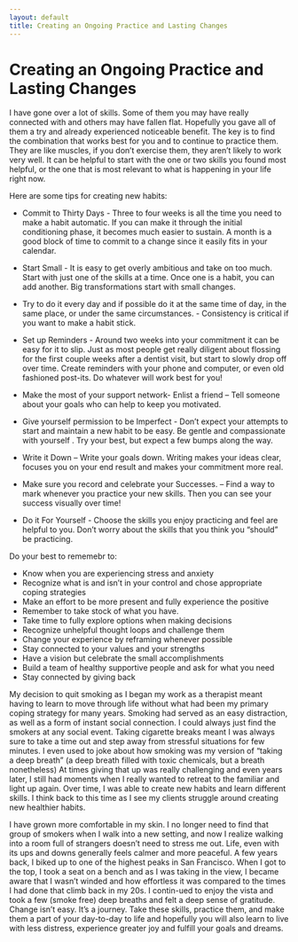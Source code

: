 ```yaml
---
layout: default
title: Creating an Ongoing Practice and Lasting Changes
---
```


# Creating an Ongoing Practice and Lasting Changes

I have gone over a lot of skills. Some of them you may have really connected with and others may have fallen flat. Hopefully you gave all of them a try and already experienced noticeable benefit. The key is to find the combination that works best for you and to continue to practice them. They are like muscles, if you don’t exercise them, they aren’t likely to work very well. It can be helpful to start with the one or two skills you found most helpful, or the one that is most relevant to what is happening in your life right now.  

Here are some tips for creating new habits:

-	Commit to Thirty Days - Three to four weeks is all the time you need to make a habit automatic. If you can make it through the initial conditioning phase, it becomes much easier to sustain. A month is a good block of time to commit to a change since it easily fits in your calendar. 

- Start Small - It is easy to get overly ambitious and take on too much. Start with just one of the skills at a time. Once one is a habit, you can add another. Big transformations start with small changes.

- Try to do it every day and if possible do it at the same time of day, in the same place, or under the same circumstances. - Consistency is critical if you want to make a habit stick. 

- Set up Reminders - Around two weeks into your commitment it can be easy for it to slip. Just as most people get really diligent about flossing for the first couple weeks after a dentist visit, but start to slowly drop off over time. Create reminders with your phone and computer, or even old fashioned post-its.  Do whatever will work best for you!

- Make the most of your support network- Enlist a friend – Tell someone about your goals who can help to keep you motivated.

- Give yourself permission to be Imperfect - Don’t expect your attempts to start and maintain a new habit to be easy. Be gentle and compassionate with yourself .  Try your best, but expect a few bumps along the way.

- Write it Down – Write your goals down. Writing makes your ideas clear, focuses you on your end result and makes your commitment more real.

- Make sure you record and celebrate your Successes. – Find a way to mark whenever you practice your new skills.  Then you can see your success visually over time!

- Do it For Yourself - Choose the skills you enjoy practicing and feel are helpful to you. Don’t worry about the skills that you think you “should” be practicing.

Do your best to rememebr to:

- Know when you are experiencing stress and anxiety
- Recognize what is and isn’t in your control and chose appropriate coping strategies 
-	Make an effort to be more present and fully experience the positive 
- Remember to take stock of what you have. 
- Take time to fully explore options when making decisions 
- Recognize unhelpful thought loops and challenge them 
- Change your experience by reframing whenever possible 
- Stay connected to your values and your strengths 
- Have a vision but celebrate the small accomplishments 
- Build a team of healthy supportive people and ask for what you need
- Stay connected by giving back 

 
My decision to quit smoking as I began my work as a therapist meant having to learn to move through life without what had been my primary coping strategy for many years. Smoking had  served as an easy distraction, as well as a form of instant social connection. I could always just find the smokers at any social event. Taking cigarette breaks meant I was always sure to take a time out and step away from stressful situations for few minutes.  I even used to joke about how smoking was my version of “taking a deep breath” (a deep breath filled with toxic chemicals, but a breath nonetheless) At times giving that up was really challenging and even years later, I still had moments when I really wanted to retreat to the familiar and light up again.
Over time, I was able to create new habits and learn different skills. I think back to this time as I see my clients struggle around creating new healthier habits. 

I have grown more comfortable in my skin. I no longer need to find that group of smokers when I walk into a new setting, and now I realize walking into a room full of strangers doesn’t need to stress me out. Life, even with its ups and downs generally feels calmer and more peaceful. A few years back, I biked up to one of the highest peaks in San Francisco. When I got to the top, I took a seat on a bench and as I was taking in the view, I became aware that I wasn’t winded and how effortless it was compared to the times I had done that climb back in my 20s. I contin-ued to enjoy the vista and took a few (smoke free) deep breaths and felt a deep sense of gratitude. Change isn’t easy. It’s a journey. Take these skills, practice them, and make them a part of your day-to-day to life and hopefully you will also learn to live with less distress, experience greater joy and fulfill your goals and dreams. 
